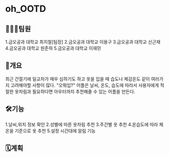 # oh_OOTD

## 👨‍👦‍👦팀원
1.금오공과 대학교 최지철[팀장]
2.금오공과 대학교 이용구
3.금오공과 대학교 신근재
4.금오공과 대학교 원준하
5.금오공과 대학교 이재민

## 📃개요
최근 간절기에 일교차가 매우 심하기도 하고 옷을 입을 때 습도나 체감온도 같이 여러가지 고려해야할 사항이 많다. "오뭐입?" 어플은 날씨, 온도, 습도에 따라서 사용자에게 적절한 옷차림과 필요하다면 아우터까지 추천해줄 수 있는 어플을 만든다.

## 🛠기능
1.날씨,위치 정보 확인
2.성별에 따른 옷차림 추천
3.주간별 옷 추천
4.온습도에 따라 체온을 기준으로 옷 추천
5.설정 시간대에 알림 기능 

## 🗓계획

